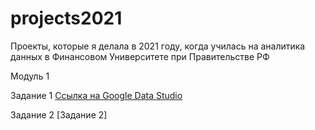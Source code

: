 # projects2021
Проекты, которые я делала в 2021 году, когда училась на аналитика данных в Финансовом Университете при Правительстве РФ


Модуль 1

Задание 1 [Ссылка на Google Data Studio](https://datastudio.google.com/reporting/66fecbf3-ca2e-4153-9d6f-a00bb0814aa0/page/GjgQC)

Задание 2 [Задание 2] 
